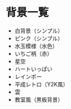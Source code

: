 # 背景一覧

- 白背景（シンプル）
- ピンク（シンプル）
- 水玉模様（水色）
- いちご柄（赤）
- 星空
- ハートいっぱい
- レインボー
- 平成レトロ（Y2K風）
- 雲
- 教室風（黒板背景）